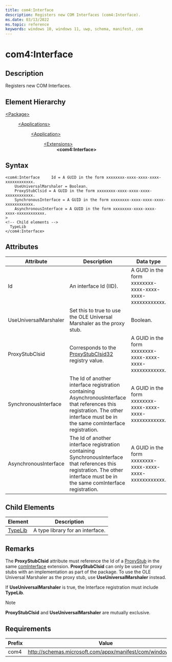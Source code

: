 ```yaml
---
title: com4:Interface
description: Registers new COM Interfaces (com4:Interface).
ms.date: 03/13/2022
ms.topic: reference
keywords: windows 10, windows 11, uwp, schema, manifest, com
---
```


# com4:Interface



## Description
Registers new COM Interfaces.



## Element Hierarchy
<dl><dt><a href = "element-package.md">&lt;Package&gt;</a></dt>
<dd>
<dl><dt><a href = "element-applications.md">&lt;Applications&gt;</a></dt>
<dd>
<dl><dt><a href = "element-application.md">&lt;Application&gt;</a></dt>
<dd>
<dl><dt><a href = "element-1-extensions.md">&lt;Extensions&gt;</a></dt>
<dd>
<dd><b>&lt;com4:Interface&gt;</b></dd></dd>
</dl>
</dd>
</dl>
</dd>
</dl>
</dd>
</dl>

## Syntax
```syntax
<com4:Interface     Id = A GUID in the form xxxxxxxx-xxxx-xxxx-xxxx-xxxxxxxxxxxx.
    UseUniversalMarshaler = Boolean.
    ProxyStubClsid = A GUID in the form xxxxxxxx-xxxx-xxxx-xxxx-xxxxxxxxxxxx.
    SynchronousInterface = A GUID in the form xxxxxxxx-xxxx-xxxx-xxxx-xxxxxxxxxxxx.
    AsynchronousInterface = A GUID in the form xxxxxxxx-xxxx-xxxx-xxxx-xxxxxxxxxxxx.
>
<!-- Child elements -->
  TypeLib
</com4:Interface>
```


## Attributes

| Attribute | Description | Data type | Required |
| -----------| -------------| -----------| ----------|
| Id | An interface Id (IID). | A GUID in the form xxxxxxxx-xxxx-xxxx-xxxx-xxxxxxxxxxxx.| Yes |
| UseUniversalMarshaler | Set this to true to use the OLE Universal Marshaler as the proxy stub. | Boolean.| Yes |
| ProxyStubClsid | Corresponds to the [ProxyStubClsid32](/windows/win32/com/proxystubclsid32) registry value. | A GUID in the form xxxxxxxx-xxxx-xxxx-xxxx-xxxxxxxxxxxx.| Yes |
| SynchronousInterface | The Id of another interface registration containing AsynchronousInterface that references this registration. The other interface must be in the same comInterface registration. | A GUID in the form xxxxxxxx-xxxx-xxxx-xxxx-xxxxxxxxxxxx.| Yes |
| AsynchronousInterface | The Id of another interface registration containing SynchronousInterface that references this registration. The other interface must be in the same comInterface registration. | A GUID in the form xxxxxxxx-xxxx-xxxx-xxxx-xxxxxxxxxxxx.| Yes |


## Child Elements

| Element | Description |
| -----------| -------------|
| [TypeLib](element-com4-interface-typelib.md) | A type library for an interface. |

## Remarks
The **ProxyStubClsid** attribute must reference the Id of a [ProxyStub](element-com4-proxystub.md) in the same [comInterface](element-com4-cominterface.md) extension. **ProxyStubClsid** can only be used for proxy stubs with an implementation as part of the package. To use the OLE Universal Marshaler as the proxy stub, use **UseUniversalMarshaler** instead.

If **UseUniversalMarshaler** is true, the Interface registration must include **TypeLib**.

> [!NOTE]
> **ProxyStubClsid** and **UseUniversalMarshaler** are mutually exclusive.

## Requirements
| Prefix | Value |
| ---------------| -------------------------------------------------------------|
| com4 | http://schemas.microsoft.com/appx/manifest/com/windows10/4 |
